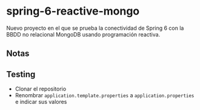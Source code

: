 # spring-6-reactive-mongo

Nuevo proyecto en el que se prueba la conectividad de Spring 6 con la BBDD no relacional MongoDB usando programación reactiva.

## Notas

## Testing

- Clonar el repositorio
- Renombrar `application.template.properties` a `application.properties` e indicar sus valores